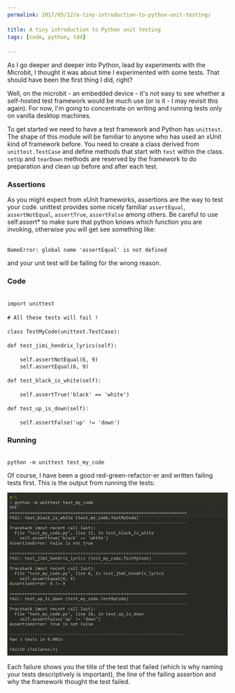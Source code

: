 ```yaml
---
permalink: 2017/05/12/a-tiny-introduction-to-python-unit-testing/

title: A tiny introduction to Python unit testing
tags: [code, python, tdd]

---
```


As I go deeper and deeper into Python, lead by experiments with the Microbit, I thought
it was about time I experimented with some tests. That should have been the first
thing I did, right?

Well, on the microbit - an embedded device - it's not easy to see whether a self-hosted
test framework would be much use (or is it - I may revisit this again). For now,
I'm going to concentrate on writing and running tests only on vanilla desktop machines.

To get started we need to have a test framework and Python has <code>unittest</code>.
The shape of this module will be familiar to anyone who has used an xUnit kind of
framework before. You need to create a class derived from <code>unittest.TestCase</code>
and define methods that start with <code>test</code> within the class. <code>setUp</code> and
<code>tearDown</code> methods are reserved by the framework to do preparation and clean up
before and after each test.

### Assertions

As you might expect from xUnit frameworks, assertions are the way to test your code. unittest
provides some nicely familiar <code>assertEqual</code>, <code>assertNotEqual</code>,
<code>assertTrue</code>, <code>assertFalse</code> among others. Be careful to use
self.assert\* to make sure that python knows which function you are invoking, otherwise
you will get see something like:

```

NameError: global name 'assertEqual' is not defined

```

and your unit test will be failing for the wrong reason.

### Code

```

import unittest

# All these tests will fail !

class TestMyCode(unittest.TestCase):

def test_jimi_hendrix_lyrics(self):

    self.assertNotEqual(6, 9)
    self.assertEqual(6, 9)

def test_black_is_white(self):

    self.assertTrue('black' == 'white')

def test_up_is_down(self):

    self.assertFalse('up' != 'down')

```

### Running

```

python -m unittest test_my_code

```

Of course, I have been a good red-green-refactor-er and written failing tests first. This is
the output from running the tests:

<img alt="results" src="/img/posts/a-tiny-introduction-to-python-unit-testing/results.webp" />

Each failure shows you the title of the test that failed (which is why naming your tests
descriptively is important), the line of the failing assertion and why the framework
thought the test failed.
